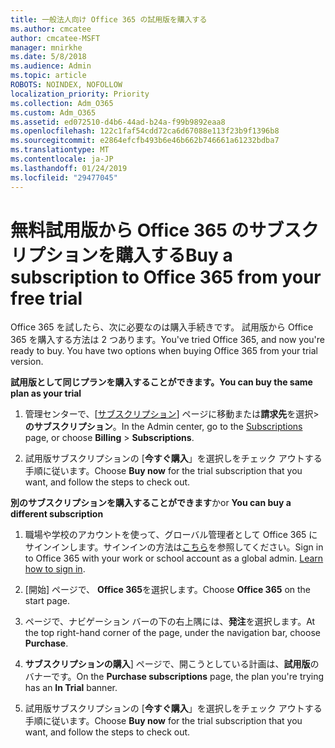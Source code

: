 ```yaml
---
title: 一般法人向け Office 365 の試用版を購入する
ms.author: cmcatee
author: cmcatee-MSFT
manager: mnirkhe
ms.date: 5/8/2018
ms.audience: Admin
ms.topic: article
ROBOTS: NOINDEX, NOFOLLOW
localization_priority: Priority
ms.collection: Adm_O365
ms.custom: Adm_O365
ms.assetid: ed072510-d4b6-44ad-b24a-f99b9892eaa8
ms.openlocfilehash: 122c1faf54cdd72ca6d67088e113f23b9f1396b8
ms.sourcegitcommit: e2864efcfb493b6e46b662b746661a61232bdba7
ms.translationtype: MT
ms.contentlocale: ja-JP
ms.lasthandoff: 01/24/2019
ms.locfileid: "29477045"
---
```

# <a name="buy-a-subscription-to-office-365-from-your-free-trial"></a><span data-ttu-id="9dee8-102">無料試用版から Office 365 のサブスクリプションを購入する</span><span class="sxs-lookup"><span data-stu-id="9dee8-102">Buy a subscription to Office 365 from your free trial</span></span>

<span data-ttu-id="9dee8-p101">Office 365 を試したら、次に必要なのは購入手続きです。 試用版から Office 365 を購入する方法は 2 つあります。</span><span class="sxs-lookup"><span data-stu-id="9dee8-p101">You've tried Office 365, and now you're ready to buy. You have two options when buying Office 365 from your trial version.</span></span>
  
 <span data-ttu-id="9dee8-105">**試用版として同じプランを購入することができます。**</span><span class="sxs-lookup"><span data-stu-id="9dee8-105">**You can buy the same plan as your trial**</span></span>
  
1. <span data-ttu-id="9dee8-106">管理センターで、[[サブスクリプション](https://go.microsoft.com/fwlink/p/?linkid=842054)] ページに移動または**請求先**を選択\>**のサブスクリプション**。</span><span class="sxs-lookup"><span data-stu-id="9dee8-106">In the Admin center, go to the [Subscriptions](https://go.microsoft.com/fwlink/p/?linkid=842054) page, or choose **Billing** \> **Subscriptions**.</span></span>
    
2. <span data-ttu-id="9dee8-107">試用版サブスクリプションの [**今すぐ購入**」を選択しをチェック アウトする手順に従います。</span><span class="sxs-lookup"><span data-stu-id="9dee8-107">Choose **Buy now** for the trial subscription that you want, and follow the steps to check out.</span></span> 
    
<span data-ttu-id="9dee8-108">**別のサブスクリプションを購入することができます**か</span><span class="sxs-lookup"><span data-stu-id="9dee8-108">or **You can buy a different subscription**</span></span>
  
1. <span data-ttu-id="9dee8-109">職場や学校のアカウントを使って、グローバル管理者として Office 365 にサインインします。サインインの方法は[こちら](https://support.office.com/article/e9eb7d51-5430-4929-91ab-6157c5a050b4)を参照してください。</span><span class="sxs-lookup"><span data-stu-id="9dee8-109">Sign in to Office 365 with your work or school account as a global admin. [Learn how to sign in](https://support.office.com/article/e9eb7d51-5430-4929-91ab-6157c5a050b4).</span></span>
    
2. <span data-ttu-id="9dee8-110">[開始] ページで、 **Office 365**を選択します。</span><span class="sxs-lookup"><span data-stu-id="9dee8-110">Choose **Office 365** on the start page.</span></span> 
    
3. <span data-ttu-id="9dee8-111">ページで、ナビゲーション バーの下の右上隅には、**発注**を選択します。</span><span class="sxs-lookup"><span data-stu-id="9dee8-111">At the top right-hand corner of the page, under the navigation bar, choose **Purchase**.</span></span>
    
4. <span data-ttu-id="9dee8-112">**サブスクリプションの購入**] ページで、開こうとしている計画は、**試用版**のバナーです。</span><span class="sxs-lookup"><span data-stu-id="9dee8-112">On the **Purchase subscriptions** page, the plan you're trying has an **In Trial** banner.</span></span> 
    
5. <span data-ttu-id="9dee8-113">試用版サブスクリプションの [**今すぐ購入**」を選択しをチェック アウトする手順に従います。</span><span class="sxs-lookup"><span data-stu-id="9dee8-113">Choose **Buy now** for the trial subscription that you want, and follow the steps to check out.</span></span> 
    

